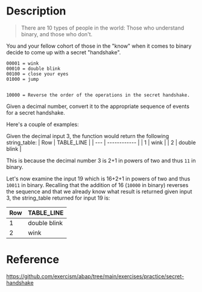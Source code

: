 # Description

> There are 10 types of people in the world: Those who understand
> binary, and those who don't.

You and your fellow cohort of those in the "know" when it comes to
binary decide to come up with a secret "handshake".

```text
00001 = wink
00010 = double blink
00100 = close your eyes
01000 = jump


10000 = Reverse the order of the operations in the secret handshake.
```

Given a decimal number, convert it to the appropriate sequence of events for a secret handshake.

Here's a couple of examples:

Given the decimal input 3, the function would return the following string_table:
| Row | TABLE_LINE   |
| --- | ------------ |
| 1   | wink         |
| 2   | double blink |

This is because the decimal number 3 is 2+1 in powers of two and thus `11` in binary.

Let's now examine the input 19 which is 16+2+1 in powers of two and thus `10011` in binary.
Recalling that the addition of 16 (`10000` in binary) reverses the sequence and that we already know what result is returned given input 3, the string_table returned for input 19 is:

| Row | TABLE_LINE   |
| --- | ------------ |
| 1   | double blink |
| 2   | wink         |

# Reference

https://github.com/exercism/abap/tree/main/exercises/practice/secret-handshake